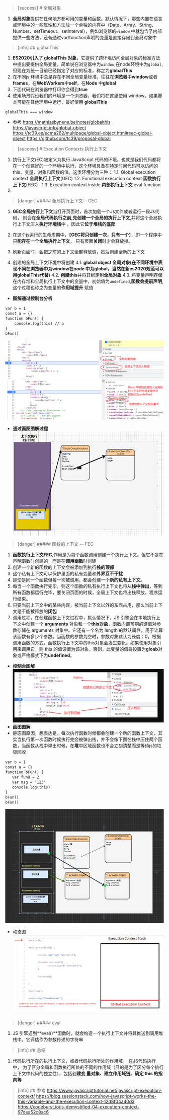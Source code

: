 >[success] # 全局对象
1. **全局对象**提供在任何地方都可用的变量和函数。默认情况下，那些内置在语言或环境中的一些属性和方法放一个单独的内存中（Date、Array、String、Number、setTimeout、setInterval），例如浏览器的`window` 中就包含了内部提供一些方法，还有通过var/function声明的变量是直接存储到全局对象中


>[info] ##  globalThis
1.  **ES2020引入了 globalThis 对象**，它提供了跨环境访问全局对象的标准方法中提出要提供全局变量，简单说在浏览器中为`window`,在node环境中为`global`,但现在为统一目前已经指定了对应的标准，称之为**globalThis**
2. 在不同js 环境中总是存在不同全局变量标准，往往在**浏览器**中**window**或者 **frames**，在**WebWorkers**中**self**，在**Node** 中**global**
3. 下面代码在浏览器中打印你会得到**true**
4. 使用场景假设我们的环境是一个浏览器，我们将在这里使用 window。如果脚本可能在其他环境中运行，最好使用 **globalThis**
~~~
globalThis === window
~~~
* 参考
https://mathiasbynens.be/notes/globalthis
https://javascript.info/global-object
https://tc39.es/ecma262/multipage/global-object.html#sec-global-object
https://github.com/tc39/proposal-global
>[success] # Execution Contexts 执行上下文
1. 执行上下文(EC)被定义为执行 JavaScript 代码的环境。也就是我们代码都将在一个创建好的一个环境中执行，这个环境具备在特定时间代码可以访问的 this、变量、对象和函数的值。这类环境分为三种：
1.1. Global execution context **全局执行上下文**(GEC)
1.2. Functional execution context **函数执行上下文**(FEC）
1.3. Execution context inside **内部执行上下文** eval function
2. 
>[danger] ##### 全局执行上下文-- GEC
1. **GEC全局执行上下文**当打开页面时，首次加载一个Js文件或者运行一段Js代码， 则会在**全局代码执行之前,先创建一个全局的执行上下文**,并将这个全局执行上下文压入**执行环境栈**中 ，因此它**位于堆栈的底部**

2. 在这个js运行的生命周期中，【**GEC将只创建一次，只有一个**】，即一个程序中只**能存在一个全局执行上下文**， 只有页面**关闭**时才会释放掉。 
3. 刷新页面时，会把之前的上下文全都释放调，然后创建全新的上下文
4. 创建的全局上下文环境中将创建
4.1. **global object 全局对象(在不同环境中表现不同在浏览器中为window在node 中为global，当然在新es2020规范可以用globalThis代替)** 
4.2. **创建this**并将其绑定到**全局对象**
4.3. 将变量声明存储在内存堆和全局执行上下文中的变量中，初始值为`undefined`,**函数会提前声明**,这个过程也称之为变量的**作用域提升**
赋值
* **图解通过控制台分析**
~~~
var b = 1
const a = {}
function bFun() {
    console.log(this) // a
}
bFun()
~~~
![](images/screenshot_1659775253849.png)
![](images/screenshot_1659775475182.png)
* **通过画图图解过程**
![](images/screenshot_1659776033717.png)

>[danger] ##### 函数的上下文 -- FEC
1. **函数执行上下文FEC**,作用是为每个函数调用创建一个执行上下文。但它不是在声明函数时创建的，而是在**调用函数**时创建
2. 创建一个新的函数的上下文会被添加到执行**栈的顶部**
3. 这个私有上下文可以保护里面的私有变量和**外界互不干扰**
4. 即使是同一个函数但每一次被调用，都会创建一个**新的私有上下文**。
5. 每当一个函数执行完毕，则这个函数的私有执行上下文也将从**栈中弹出**，等到所有函数都运行完毕，要关闭页面的时候，全局上下文也将出栈释放，程序运行结束。
6. 只要当前上下文中的某些内容，被当前上下文以外的东西占用，那么当前上下文是不能被释放的**闭包**
7. 调用过程，在创建函数上下文过程中，默认情况下，JS 引擎会在本地执行上下文中创建一个 **arguments** 对象和一个**this对象**，函数内部预期的键值对参数存储在 arguments 对象中。它还有一个名为 length 的默认属性，用于计算该函数有多少个参数。当函数的参数为​​空时，参数对象默认为长度：0。根据调用函数的方式，函数执行上下文中的this对象会发生变化。如果使用对象引用来调用它，则 this 的值设置为该对象。否则，此变量的值将设置为**gloab**对象或严格模式下为**undefined**。
* **控制台图解**
![](images/screenshot_1659783648303.png)
* **画图图解**
* 静态图原因，想表达是，每次执行函数时候都会创建一个新的函数上下文，其实当执行第一次函数时候执行完会被弹出栈，并不会像下图在栈中压住两个函数，当函数从栈中弹出时候，在**堆**中区域函数也不会立刻清楚而是等待js的垃圾回收
~~~
var b = 1
const a = {}
function bFun() {
   var funB = 2
   var msg = '123'
   console.log(this)
}
bFun()
bFun()
~~~
![](images/screenshot_1659784011953.png)
* 动态图
![](images/1_bDebsOuhRx9NMyvLHY2zxA.gif)
>[danger] ##### eval
1. JS 引擎遇到**eval()**函数时，就会构造一个执行上下文并将其推送到调用堆栈中。它评估作为参数传递的字符串
>[info] ## 总结
1. 代码执行所在的执行上下文，或者代码执行所处的作用域， 在JS代码执行中， 为了区分全局和函数执行所处的不同的作用域（目的是为了区分每个执行上下文中代码的独立性），包括创**建变 量对象、建立作用域链、确定 this 的指向等**

>[info] ## 参考
https://www.javascripttutorial.net/javascript-execution-context/
https://blog.sessionstack.com/how-javascript-works-the-this-variable-and-the-execution-context-12d8f04a40d3
https://codeburst.io/js-demystified-04-execution-context-97dea52c8ac6